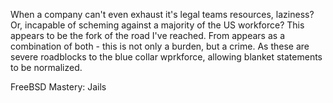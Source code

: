 When a company can't even exhaust it's legal teams resources, laziness? Or, incapable of scheming against a majority of the US workforce? This appears to be the fork of the road I've reached. From appears as a combination of both - this is not only a burden, but a crime. As these are severe roadblocks to the blue collar wprkforce, allowing blanket statements to be normalized.  






FreeBSD Mastery: Jails
